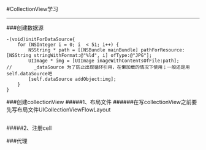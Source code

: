 #CollectionView学习

---

###创建数据源
```
-(void)initForDataSource{
    for (NSInteger i = 0; i  < 51; i++) {
        NSString * path = [[NSBundle mainBundle] pathForResource:[NSString stringWithFormat:@"%ld", i] ofType:@"JPG"];
        UIImage * img = [UIImage imageWithContentsOfFile:path];
//        _dataSource 为了防止出现循环引用，在懒加载的情况下使用；一般还是用self.dataSource吧
        [self.dataSource addObject:img];
    }
}
```

###创建collectionView
#####1、布局文件
######在写collectionView之前要先写布局文件UICollectionViewFlowLayout
```

```
#####2、注册cell

###代理
